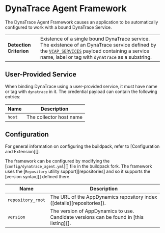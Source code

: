 # DynaTrace Agent Framework
The DynaTrace Agent Framework causes an application to be automatically configured to work with a bound DynaTrace Service.

<table>
  <tr>
    <td><strong>Detection Criterion</strong></td><td>Existence of a single bound DynaTrace service. The existence of an DynaTrace service defined by the <a href="http://docs.cloudfoundry.com/docs/using/deploying-apps/environment-variable.html#VCAP_SERVICES"><code>VCAP_SERVICES</code></a> payload containing a service name, label or tag with <code>dynatrace</code> as a substring.
</td>
  </tr>
</table>

## User-Provided Service
When binding DynaTrace using a user-provided service, it must have name or tag with `dynatrace` in it.  The credential payload can contain the following entries:

| Name | Description
| ---- | -----------
| `host` | The collector host name

## Configuration
For general information on configuring the buildpack, refer to [Configuration and Extension][].

The framework can be configured by modifying the [`config/dynatrace_agent.yml`][] file in the buildpack fork.  The framework uses the [`Repository` utility support][repositories] and so it supports the [version syntax][] defined there.

| Name | Description
| ---- | -----------
| `repository_root` | The URL of the AppDynamics repository index ([details][repositories]).
| `version` | The version of AppDynamics to use. Candidate versions can be found in [this listing][].
